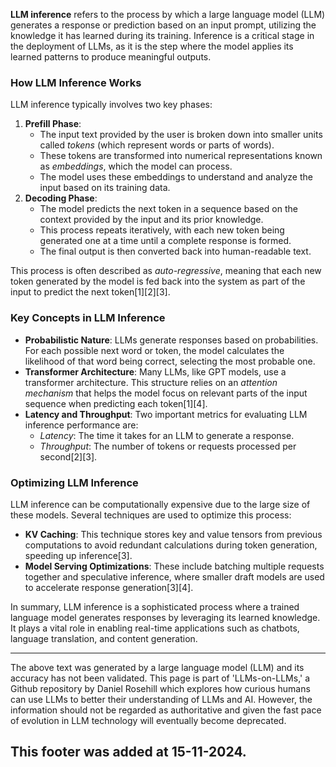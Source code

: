 **LLM inference** refers to the process by which a large language model (LLM) generates a response or prediction based on an input prompt, utilizing the knowledge it has learned during its training. Inference is a critical stage in the deployment of LLMs, as it is the step where the model applies its learned patterns to produce meaningful outputs.

### How LLM Inference Works

LLM inference typically involves two key phases:

1. **Prefill Phase**:
   - The input text provided by the user is broken down into smaller units called *tokens* (which represent words or parts of words).
   - These tokens are transformed into numerical representations known as *embeddings*, which the model can process.
   - The model uses these embeddings to understand and analyze the input based on its training data.
2. **Decoding Phase**:
   - The model predicts the next token in a sequence based on the context provided by the input and its prior knowledge.
   - This process repeats iteratively, with each new token being generated one at a time until a complete response is formed.
   - The final output is then converted back into human-readable text.

This process is often described as *auto-regressive*, meaning that each new token generated by the model is fed back into the system as part of the input to predict the next token\[1]\[2]\[3].

### Key Concepts in LLM Inference

- **Probabilistic Nature**: LLMs generate responses based on probabilities. For each possible next word or token, the model calculates the likelihood of that word being correct, selecting the most probable one.
- **Transformer Architecture**: Many LLMs, like GPT models, use a transformer architecture. This structure relies on an *attention mechanism* that helps the model focus on relevant parts of the input sequence when predicting each token\[1]\[4].
- **Latency and Throughput**: Two important metrics for evaluating LLM inference performance are:
  - *Latency*: The time it takes for an LLM to generate a response.
  - *Throughput*: The number of tokens or requests processed per second\[2]\[3].

### Optimizing LLM Inference

LLM inference can be computationally expensive due to the large size of these models. Several techniques are used to optimize this process:

- **KV Caching**: This technique stores key and value tensors from previous computations to avoid redundant calculations during token generation, speeding up inference\[3].
- **Model Serving Optimizations**: These include batching multiple requests together and speculative inference, where smaller draft models are used to accelerate response generation\[3]\[4].

In summary, LLM inference is a sophisticated process where a trained language model generates responses by leveraging its learned knowledge. It plays a vital role in enabling real-time applications such as chatbots, language translation, and content generation.

&#x20;

---

The above text was generated by a large language model (LLM) and its accuracy has not been validated. This page is part of 'LLMs-on-LLMs,' a Github repository by Daniel Rosehill which explores how curious humans can use LLMs to better their understanding of LLMs and AI. However, the information should not be regarded as authoritative and given the fast pace of evolution in LLM technology will eventually become deprecated. 

This footer was added at 15-11-2024.
---